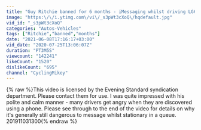 ```yaml
---
title: "Guy Ritchie banned for 6 months - iMessaging whilst driving LG67FOM"
image: "https:\/\/i.ytimg.com\/vi\/_s3pWt3cXoQ\/hqdefault.jpg"
vid_id: "_s3pWt3cXoQ"
categories: "Autos-Vehicles"
tags: ["Ritchie","banned","months"]
date: "2021-06-08T17:16:17+03:00"
vid_date: "2020-07-25T13:06:07Z"
duration: "PT3M5S"
viewcount: "142241"
likeCount: "1520"
dislikeCount: "695"
channel: "CyclingMikey"
---
```

{% raw %}This video is licensed by the Evening Standard syndication department. Please contact them for use. I was quite impressed with his polite and calm manner - many drivers get angry when they are discovered using a phone. Please see through to the end of the video for details on why it's generally still dangerous to message whilst stationary in a queue.<br />201911031300{% endraw %}
